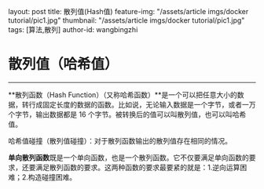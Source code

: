 layout: post
title: 散列值(Hash值)
feature-img: "/assets/article imgs/docker tutorial/pic1.jpg"
thumbnail: "/assets/article imgs/docker tutorial/pic1.jpg"
tags: [算法,散列]
author-id: wangbingzhi

# 散列值（哈希值）

---

**散列函数（Hash Function）（又称哈希函数）**是一个可以把任意大小的数据，转行成固定长度的数据的函数。比如说，无论输入数据是一个字节，或者一万个字节，输出数据都是 16 个字节。被转换后的值可以叫散列值，也可以叫哈希值。

哈希值碰撞（散列值碰撞）：对于散列函数输出的散列值存在相同的情况。

**单向散列函数**既是一个单向函数，也是一个散列函数。它不仅要满足单向函数的要求，还要满足散列函数的要求。这两种函数的要求最要紧的就是：1.逆向运算困难；2.构造碰撞困难。